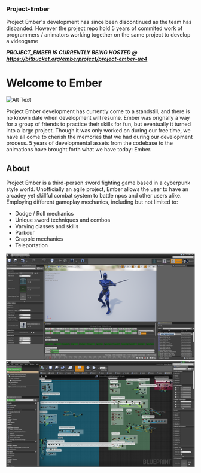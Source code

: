 ### Project-Ember
Project Ember's development has since been discontinued as the team has disbanded. However the project repo hold 5 years of commited work of programmers / animators working together on the same project to develop a videogame


***PROJECT_EMBER IS CURRENTLY BEING HOSTED @ https://bitbucket.org/emberproject/project-ember-ue4***


# Welcome to Ember

![Alt Text](https://github.com/Tamiyo/Project-Ember/blob/master/src/anims2.gif)

Project Ember development has currently come to a standstill, and there is no known date when development will resume. Ember was orignally a way for a group of friends to practice their skills for fun, but eventually it turned into a large project. Though it was only worked on during our free time, we have all come to cherish the memories that we had during our development process. 5 years of developmental assets from the codebase to the animations have brought forth what we have today: Ember.


## About

Project Ember is a third-person sword fighting game based in a cyberpunk style world. Unofficially an agile project, Ember allows the user to have an arcadey yet skillful combat system to battle npcs and other users alike. Employing different gameplay mechanics, including but not limited to:
  * Dodge / Roll mechanics
  * Unique sword techniques and combos
  * Varying classes and skills
  * Parkour
  * Grapple mechanics
  * Teleportation


![Alt Text](https://github.com/Tamiyo/Project-Ember/blob/master/src/anims3.PNG) ![Alt Text](https://github.com/Tamiyo/Project-Ember/blob/master/src/anims4.PNG)
